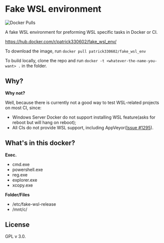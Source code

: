 # Fake WSL environment

![Docker Pulls](https://badgen.net/docker/pulls/patrick33330602/fake_wsl_env)

A fake WSL environment for preforming WSL specific tasks in Docker or CI.

<https://hub.docker.com/r/patrick330602/fake_wsl_env/>

To download the image, run `docker pull patrick330602/fake_wsl_env`

To build locally, clone the repo and run `docker -t <whatever-the-name-you-want> .` in the folder.

## Why?

**Why not?**

Well, because there is currently not a good way to test WSL-related projects on most CI, since:

- Windows Server Docker do not support installing WSL feature(asks for reboot but will hang on reboot);
- All CIs do not provide WSL support, including AppVeyor([Issue #1295](https://github.com/appveyor/ci/issues/1295)).

## What's in this docker?

**Exec.**
- cmd.exe
- powershell.exe
- reg.exe
- explorer.exe
- xcopy.exe

**Folder/Files**
- /etc/fake-wsl-release
- /mnt/c/

## License

GPL v 3.0.
